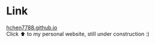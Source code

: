 # Link
[hchen7788.github.io](https://hchen7788.github.io/)
<br>
Click ⬆️ to my personal website, still under construction :)
